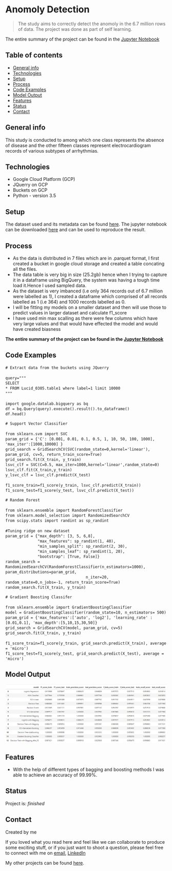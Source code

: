 # Anomoly Detection
> The study aims to correctly detect the anomoly in the 6.7 million rows of data. The project was done as part of self learning.

The entire summary of the project can be found in the [Jupyter Notebook](https://github.com/siddharthoza/Anomoly-Detection-Machine-Learning/blob/master/Imbalanced_Classification.ipynb)

## Table of contents
* [General info](#general-info)
* [Technologies](#technologies)
* [Setup](#setup)
* [Process](#process)
* [Code Examples](#code-examples)
* [Model Output](#Model-Output)
* [Features](#features)
* [Status](#status)
* [Contact](#contact)

## General info
This study is conducted to 
among which one class represents the absence of disease and the other fifteen classes represent electrocardiogram records of various subtypes of arrhythmias.


## Technologies
* Google Cloud Platform (GCP)
* JQuerry on GCP
* Buckets on GCP
* Python - version 3.5

## Setup

The dataset used and its metadata can be found [here](https://github.com/siddharthoza/Anomoly-Detection-Machine-Learning/tree/master/datasetparquet). The jupyter notebook can be downloaded [here](https://github.com/siddharthoza/Anomoly-Detection-Machine-Learning/blob/master/Imbalanced_Classification.ipynb) and can be used to reproduce the result.


## Process

* As the data is distributed in 7 files which are in .parquet format, I first created a bucket in google cloud storage and created a table concating all the files.
* The data table is very big in size (25.2gb) hence when I trying to capture it in a dataframe using BigQuery, the system was having a tough time load it.Hence I used sampled data.
* As the dataset is very imbanced (i.e only 364 records out of 6.7 million were labelled as 1), I created a dataframe which comprised of all records labelled as 1 (i.e 364) and 1000 records labelled as 0.
* I will be fitting my models on a smaller dataset and then will use those to predict values in larger dataset and calculate f1_score
* I have used min max scalling as there were few columns which have very large values and that would have effected the model and would have created biasness

**The entire summary of the project can be found in the [Jupyter Notebook](https://github.com/siddharthoza/Anomoly-Detection-Machine-Learning/blob/master/Imbalanced_Classification.ipynb)**


## Code Examples

````
# Extract data from the buckets using JQuerry

query="""
SELECT
* FROM Lucid_0305.table1 where label=1 limit 10000
"""

import google.datalab.bigquery as bq
df = bq.Query(query).execute().result().to_dataframe()
df.head()

````

````
# Support Vector Classifier

from sklearn.svm import SVC
param_grid = {'C': [0.001, 0.01, 0.1, 0.5, 1, 10, 50, 100, 1000], 'max_iter':[1000,10000] }
grid_search = GridSearchCV(SVC(random_state=0,kernel='linear'), param_grid, cv=5, return_train_score=True)
grid_search.fit(X_train, y_train)
lsvc_clf = SVC(C=0.5, max_iter=1000,kernel='linear',random_state=0)
lsvc_clf.fit(X_train,y_train)
y_lsvc_clf = lsvc_clf.predict(X_test)

f1_score_train=f1_score(y_train, lsvc_clf.predict(X_train))
f1_score_test=f1_score(y_test, lsvc_clf.predict(X_test))
````

````
# Random Forest

from sklearn.ensemble import RandomForestClassifier
from sklearn.model_selection import RandomizedSearchCV
from scipy.stats import randint as sp_randint

#Tuning ridge on new dataset
param_grid = {"max_depth": [3, 5, 6,8],
              "max_features": sp_randint(1, 40),
              "min_samples_split": sp_randint(2, 30),
              "min_samples_leaf": sp_randint(1, 20),
              "bootstrap": [True, False]}
random_search = RandomizedSearchCV(RandomForestClassifier(n_estimators=1000), param_distributions=param_grid,
                                   n_iter=20, random_state=0,n_jobs=-1, return_train_score=True)
random_search.fit(X_train, y_train)
````

````
# Gradient Boosting Classifer

from sklearn.ensemble import GradientBoostingClassifier
model = GradientBoostingClassifier(random_state=10, n_estimators= 500)
param_grid = {'max_features':['auto', 'log2'], 'learning_rate' : [0.01,0.1], 'max_depth':[5,10,15,30,50]}
grid_search = GridSearchCV(model, param_grid, cv=5)
grid_search.fit(X_train, y_train)

f1_score_train=f1_score(y_train, grid_search.predict(X_train), average = 'micro')
f1_score_test=f1_score(y_test, grid_search.predict(X_test), average = 'micro')
````


## Model Output
![Example screenshot](./Capture1.PNG)

## Features
* With the help of different types of bagging and boosting methods I was able to achieve an accuracy of 99.99%.

## Status
Project is:  _finished_

## Contact

Created by me

If you loved what you read here and feel like we can collaborate to produce some exciting stuff, or if you
just want to shoot a question, please feel free to connect with me on <a href="siddharth.oza@outlook.com" target="_blank">email</a>, 
<a href="https://www.linkedin.com/in/siddharthoza" target="_blank">LinkedIn</a>

My other projects can be found [here](https://siddharthoza.com).
